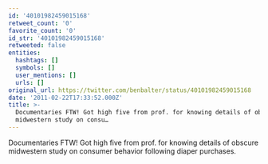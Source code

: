 ```yaml
---
id: '40101982459015168'
retweet_count: '0'
favorite_count: '0'
id_str: '40101982459015168'
retweeted: false
entities:
  hashtags: []
  symbols: []
  user_mentions: []
  urls: []
original_url: https://twitter.com/benbalter/status/40101982459015168
date: '2011-02-22T17:33:52.000Z'
title: >-
  Documentaries FTW! Got high five from prof. for knowing details of obscure
  midwestern study on consu…
---
```


Documentaries FTW! Got high five from prof. for knowing details of obscure midwestern study on consumer behavior following diaper purchases.